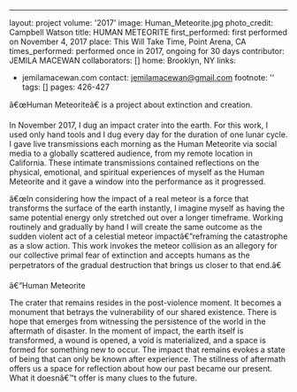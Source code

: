 ---
layout: project
volume: '2017'
image: Human_Meteorite.jpg
photo_credit: Campbell Watson
title: HUMAN METEORITE
first_performed: first performed on November 4, 2017
place: This Will Take Time, Point Arena, CA
times_performed: performed once in 2017, ongoing for 30 days
contributor: JEMILA MACEWAN
collaborators: []
home: Brooklyn, NY
links:
- jemilamacewan.com
contact: jemilamacewan@gmail.com
footnote: ''
tags: []
pages: 426-427



â€œHuman Meteoriteâ€ is a project about extinction and creation.

In November 2017, I dug an impact crater into the earth. For this work, I used only hand tools and I dug every day for the duration of one lunar cycle. I gave live transmissions each morning as the Human Meteorite via social media to a globally scattered audience, from my remote location in California. These intimate transmissions contained reflections on the physical, emotional, and spiritual experiences of myself as the Human Meteorite and it gave a window into the performance as it progressed.

â€œIn considering how the impact of a real meteor is a force that transforms the surface of the earth instantly, I imagine myself as having the same potential energy only stretched out over a longer timeframe. Working routinely and gradually by hand I will create the same outcome as the sudden violent act of a celestial meteor impactâ€”reframing the catastrophe as a slow action. This work invokes the meteor collision as an allegory for our collective primal fear of extinction and accepts humans as the perpetrators of the gradual destruction that brings us closer to that end.â€

â€”Human Meteorite

The crater that remains resides in the post-violence moment. It becomes a monument that betrays the vulnerability of our shared existence. There is hope that emerges from witnessing the persistence of the world in the aftermath of disaster. In the moment of impact, the earth itself is transformed, a wound is opened, a void is materialized, and a space is formed for something new to occur. The impact that remains evokes a state of being that can only be known after experience. The stillness of aftermath offers us a space for reflection about how our past became our present. What it doesnâ€™t offer is many clues to the future.

